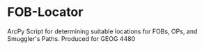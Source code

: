 # FOB-Locator
ArcPy Script for determining suitable locations for FOBs, OPs, and Smuggler's Paths. Produced for GEOG 4480
